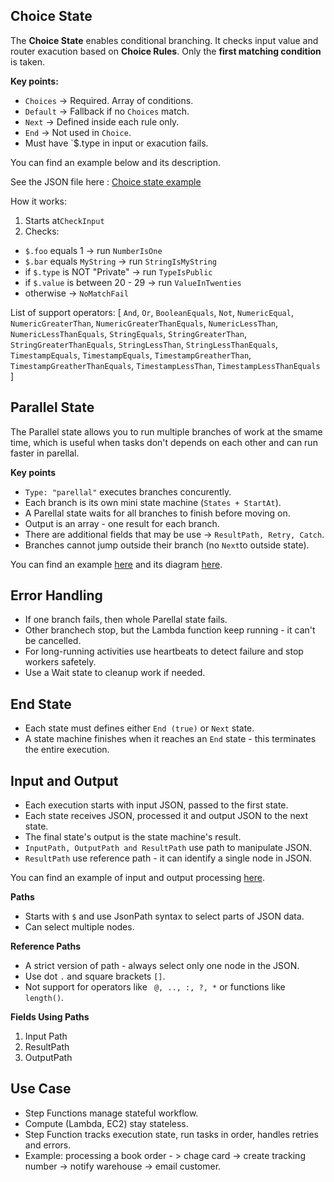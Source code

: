 ## Choice State

The **Choice State** enables conditional branching. It checks input value and router exacution based on **Choice Rules**. Only the **first matching condition** is taken.

**Key points:**

- `Choices` -> Required. Array of conditions.
- `Default` -> Fallback if no `Choices` match.
- `Next` -> Defined inside each rule only.
- `End` -> Not used in `Choice`.
- Must have `$.type in input or exacution fails.

You can find an example below and its description.

See the JSON file here :  [Choice state example](examples/choice-state-example.json)

How it works:

1. Starts at`CheckInput`
2. Checks:

- `$.foo` equals 1 -> run `NumberIsOne`
- `$.bar` equals `MyString` -> run `StringIsMyString`
- if `$.type` is NOT "Private" -> run `TypeIsPublic`
- if `$.value` is between 20 - 29 -> run  `ValueInTwenties`
- otherwise -> `NoMatchFail`

List of support operators: [ `And`, `Or`, `BooleanEquals`, `Not`, `NumericEqual`, `NumericGreaterThan`, `NumericGreaterThanEquals`, `NumericLessThan`, `NumericLessThanEquals`, `StringEquals`, `StringGreaterThan`, `StringGreaterThanEquals`, `StringLessThan`, `StringLessThanEquals`, `TimestampEquals`, `TimestampEquals`, `TimestampGreatherThan`, `TimestampGreatherThanEquals`, `TimestampLessThan`, `TimestampLessThanEquals` ]

## Parallel State

The Parallel state allows you to run multiple branches of work at the smame time, which is useful when tasks don't depends on each other and can run faster in parellal.

**Key points**

- `Type: "parellal"` executes branches concurently.
- Each branch is its own mini state machine (`States + StartAt`).
- A Parellal state waits for all branches to finish before moving on.
- Output is an array - one result for each branch.
- There are additional fields that may be use -> `ResultPath, Retry, Catch`.
- Branches cannot jump outside their branch (no `Next`to outside state).

You can find an example [here](examples/parallel-state-example.json) and its diagram [here](diagrams/parallel-state.svg).

## Error Handling

- If one branch fails, then whole Parellal state fails.
- Other branchech stop, but the Lambda function keep running - it can't be cancelled.
- For long-running activities use heartbeats to detect failure and stop workers safetely.
- Use a Wait state to cleanup work if needed.

## End State

- Each state must defines either `End (true)` or `Next` state.
- A state machine finishes when it reaches an `End` state - this terminates the entire execution.

## Input and Output

- Each execution starts with input JSON, passed to the first state.
- Each state receives JSON, processed it and output JSON to the next state.
- The final state's output is the state machine's result.
- `InputPath, OutputPath and ResultPath` use path to manipulate JSON.
- `ResultPath` use reference path - it can identify a single node in JSON.

You can find an example of input and output processing [here](diagrams/input-output-processing.svg).

**Paths**

- Starts with `$` and use JsonPath syntax to select parts of JSON data.
- Can select multiple nodes.

**Reference Paths**

- A strict version of path - always select only one node in the JSON.
- Use dot `.` and square brackets `[]`.
- Not support for operators like ` @, .., :, ?, *` or functions like `length()`.

**Fields Using Paths**

1. Input Path
2. ResultPath
3. OutputPath

## Use Case

- Step Functions manage stateful workflow.
- Compute (Lambda, EC2) stay stateless.
- Step Function tracks execution state, run tasks in order, handles retries and errors.
- Example: processing a book order - > chage card -> create tracking number -> notify warehouse -> email customer.
